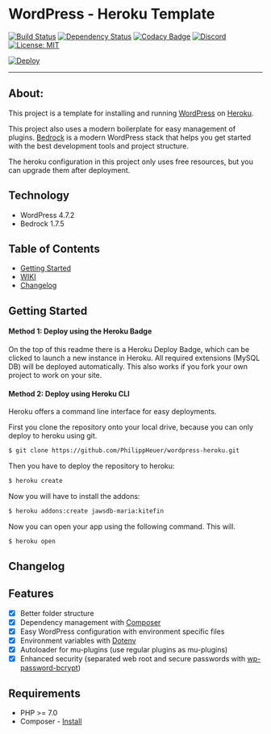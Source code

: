 # WordPress - Heroku Template
[![Build Status](https://travis-ci.org/PhilippHeuer/wordpress-heroku.svg?branch=master)](https://travis-ci.org/PhilippHeuer/wordpress-heroku)
[![Dependency Status](https://www.versioneye.com/user/projects/588d26251618a700318eb016/badge.svg?style=flat-square)](https://www.versioneye.com/user/projects/588d26251618a700318eb016)
[![Codacy Badge](https://api.codacy.com/project/badge/Grade/ea24e1ba7dbf4845b94ddb23929b0fd1)](https://www.codacy.com/app/PhilippHeuer/wordpress-heroku?utm_source=github.com&utm_medium=referral&utm_content=PhilippHeuer/wordpress-heroku&utm_campaign=badger)
[![Discord](https://img.shields.io/badge/Join-Discord-7289DA.svg?style=flat-square)](https://discord.gg/JqUCaqY)
[![License: MIT](https://img.shields.io/badge/License-MIT-yellow.svg)](https://opensource.org/licenses/MIT)

[![Deploy](https://img.shields.io/badge/Deploy-Heroku-7056BF.svg?style=flat-square)](https://heroku.com/deploy)

--------

## About:
This project is a template for installing and running [WordPress](http://wordpress.org/) on [Heroku](http://www.heroku.com/).

This project also uses a modern boilerplate for easy management of plugins. [Bedrock](https://roots.io/bedrock/) is a modern WordPress stack that helps you get started with the best development tools and project structure.

The heroku configuration in this project only uses free resources, but you can upgrade them after deployment.

## Technology
 * WordPress 4.7.2
 * Bedrock 1.7.5

## Table of Contents
- [Getting Started](#gettingstarted)
- [WIKI](https://github.com/PhilippHeuer/wordpress-heroku/wiki)
- [Changelog](https://github.com/PhilippHeuer/wordpress-heroku/blob/master/CHANGELOG.md)

## Getting Started
#### Method 1: Deploy using the Heroku Badge
On the top of this readme there is a Heroku Deploy Badge, which can be clicked to
launch a new instance in Heroku.
All required extensions (MySQL DB) will be deployed automatically.
This also works if you fork your own project to work on your site.

#### Method 2: Deploy using Heroku CLI
Heroku offers a command line interface for easy deployments.

First you clone the repository onto your local drive, because you can only
deploy to heroku using git.
```bash
$ git clone https://github.com/PhilippHeuer/wordpress-heroku.git
```

Then you have to deploy the repository to heroku:
```bash
$ heroku create
```

Now you will have to install the addons:
```bash
$ heroku addons:create jawsdb-maria:kitefin
```

Now you can open your app using the following command. This will.
```bash
$ heroku open
```

## Changelog


## Features
 - [X] Better folder structure
 - [X] Dependency management with [Composer](http://getcomposer.org)
 - [X] Easy WordPress configuration with environment specific files
 - [X] Environment variables with [Dotenv](https://github.com/vlucas/phpdotenv)
 - [X] Autoloader for mu-plugins (use regular plugins as mu-plugins)
 - [X] Enhanced security (separated web root and secure passwords with [wp-password-bcrypt](https://github.com/roots/wp-password-bcrypt))

## Requirements

* PHP >= 7.0
* Composer - [Install](https://getcomposer.org/doc/00-intro.md#installation-linux-unix-osx)
